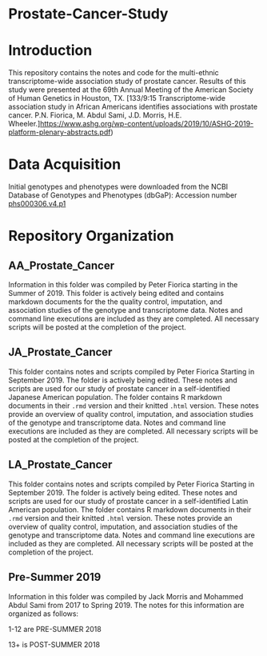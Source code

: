 # Prostate-Cancer-Study

# Introduction
This repository contains the notes and code for the multi-ethnic transcriptome-wide association study of prostate cancer.  Results of this study were presented at the 69th Annual Meeting of the American Society of Human Genetics in Houston, TX. [133/9:15 Transcriptome-wide association study in African Americans identifies associations with prostate cancer. P.N. Fiorica, M. Abdul Sami, J.D. Morris, H.E. Wheeler.]https://www.ashg.org/wp-content/uploads/2019/10/ASHG-2019-platform-plenary-abstracts.pdf)

# Data Acquisition
Initial genotypes and phenotypes were downloaded from the NCBI Database of Genotypes and Phenotypes (dbGaP): Accession number  [phs000306.v4.p1](https://www.ncbi.nlm.nih.gov/projects/gap/cgi-bin/study.cgi?study_id=phs000306.v4.p1)

# Repository Organization
## AA_Prostate_Cancer
Information in this folder was compiled by Peter Fiorica starting in the Summer of 2019.  This folder is actively being edited and contains markdown documents for the the quality control, imputation, and association studies of the genotype and transcriptome data.  Notes and command line executions are included as they are completed.  All necessary scripts will be posted at the completion of the project.

## JA_Prostate_Cancer
This folder contains notes and scripts compiled by Peter Fiorica Starting in September 2019. The folder is actively being edited.  These notes and scripts are used for our study of prostate cancer in a self-identified Japanese American population.  The folder contains R markdown documents in their `.rmd` version and their knitted `.html` version.  These notes provide an overview of quality control, imputation, and association studies of the genotype and transcriptome data. Notes and command line executions are included as they are completed.  All necessary scripts will be posted at the completion of the project.

## LA_Prostate_Cancer
This folder contains notes and scripts compiled by Peter Fiorica Starting in September 2019. The folder is actively being edited.  These notes and scripts are used for our study of prostate cancer in a self-identified Latin American population.  The folder contains R markdown documents in their `.rmd` version and their knitted `.html` version.  These notes provide an overview of quality control, imputation, and association studies of the genotype and transcriptome data. Notes and command line executions are included as they are completed.  All necessary scripts will be posted at the completion of the project.


## Pre-Summer 2019
Information in this folder was compiled by Jack Morris and Mohammed Abdul Sami from 2017 to Spring 2019.  The notes for this information are organized as follows: 

1-12 are PRE-SUMMER 2018

13+ is POST-SUMMER 2018
